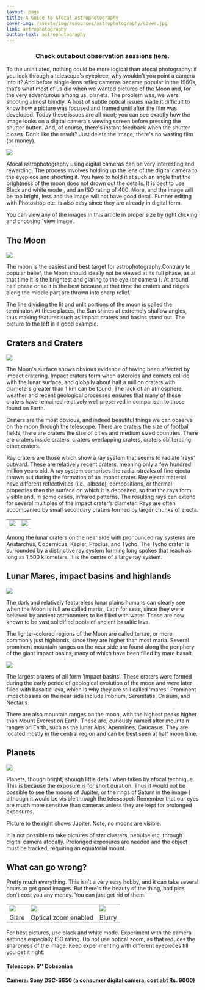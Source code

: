 ```yaml
---
layout: page
title: A Guide to Afocal Astrophotography
cover-img: /assets/img/resources/astrophotography/cover.jpg
link: astrophotography
button-text: astrophotography
---
```


<h3 style="text-align:center;">Check out about observation sessions <a href="/observation">here</a>.</h3>

To the uninitiated, nothing could be more logical than afocal photography: if you look through a telescope's eyepiece, why wouldn't you point a camera into it? And before single-lens reflex cameras became popular in the 1960s, that's what most of us did when we wanted pictures of the Moon and, for the very adventurous among us, planets. The problem was, we were shooting almost blindly. A host of subtle optical issues made it difficult to know how a picture was focused and framed until after the film was developed. Today these issues are all moot; you can see exactly how the image looks on a digital camera's viewing screen before pressing the shutter button.  And, of course, there's instant feedback when the shutter closes. Don't like the result? Just delete the image; there's no wasting film (or money).

<img src="{{ site.baseurl }}/assets/img/resources/astrophotography/1.bmp" class="center">

Afocal astrophotography using digital cameras can be very interesting and rewarding. The process involves holding up the lens of the digital camera to the eyepiece and shooting it. You have to hold it at such an angle that the brightness of the moon does not drown out the details. It is best to use Black and white mode , and an ISO rating of 400. More, and the image will be too bright, less and the image will not have good detail. Further editing with Photoshop etc. is also easy since they are already in digital form.

You can view any of the images in this article in proper size by right clicking and choosing 'view image'.
## The Moon

<img src="{{ site.baseurl }}/assets/img/resources/astrophotography/2.bmp" class="center">

The moon is the easiest and best target for astrophotography.Contrary to popular belief, the Moon should ideally not be viewed at its full phase, as at that time it is the brightest and glaring to the eye (or camera ). At around half phase or so it is the best because at that time the craters and ridges along the middle part are thrown into sharp relief.

The line dividing the lit and unlit portions of the moon is called the terminator. At these places, the Sun shines at extremely shallow angles, thus making features such as impact craters and basins stand out. The picture to the left is a good example.

## Craters and Craters

<img src="{{ site.baseurl }}/assets/img/resources/astrophotography/3.bmp" class="center">

The Moon's surface shows obvious evidence of having been affected by impact cratering. Impact craters form when asteroids and comets collide with the lunar surface, and globally about half a million craters with diameters greater than 1 km can be found. The lack of an atmosphere, weather and recent geological processes ensures that many of these craters have remained relatively well preserved in comparison to those found on Earth. 

Craters are the most obvious, and indeed beautiful things we can observe on the moon through the telescope. There are craters the size of football fields, there are craters the size of cities and medium sized countries. There are craters inside craters, craters overlapping craters, craters obliterating other craters.

Ray craters are those which show a ray system that seems to radiate 'rays' outward. These are relatively recent craters, meaning only a few hundred million years old. A ray system comprises the radial streaks of fine ejecta thrown out during the formation of an impact crater. Ray ejecta material have different reflectivities (i.e., albedo), compositions, or thermal properties than the surface on which it is deposited, so that the rays form visible and, in some cases, infrared patterns. The resulting rays can extend for several multiples of the impact crater's diameter. Rays are often accompanied by small secondary craters formed by larger chunks of ejecta.

<table>
<tr>
<td><img src="{{ site.baseurl }}/assets/img/resources/astrophotography/5.bmp" class="center"></td>
<td><img src="{{ site.baseurl }}/assets/img/resources/astrophotography/6.bmp" class="center"></td>
</tr>
</table>

Among the lunar craters on the near side with pronounced ray systems are Aristarchus, Copernicus, Kepler, Proclus, and Tycho. The Tycho crater is surrounded by a distinctive ray system forming long spokes that reach as long as 1,500 kilometers. It is the centre of a large ray system.

## Lunar Mares, impact basins and highlands

<img src="{{ site.baseurl }}/assets/img/resources/astrophotography/7.bmp" class="center">

The dark and relatively featureless lunar plains humans can clearly see when the Moon is full are called maria , Latin for seas, since they were believed by ancient astronomers to be filled with water. These are now known to be vast solidified pools of ancient basaltic lava. 

The lighter-colored regions of the Moon are called terrae, or more commonly just highlands, since they are higher than most maria. Several prominent mountain ranges on the near side are found along the periphery of the giant impact basins, many of which have been filled by mare basalt.

<img src="{{ site.baseurl }}/assets/img/resources/astrophotography/8.bmp" class="center">

The largest craters of all form 'impact basins'. These craters were formed during the early period of geological evolution of the moon and were later filled with basaltic lava, which is why they are still called 'mares'. Prominent impact basins on the near side include Imbrium, Serenitatis, Crisium, and Nectaris. 

There are also mountain ranges on the moon, with the highest peaks higher than Mount Everest on Earth. These are, curiously named after mountain ranges on Earth, such as the lunar Alps, Apennines, Caucasus. They are located mostly in the central region and can be best seen at half moon time.

## Planets

<img src="{{ site.baseurl }}/assets/img/resources/astrophotography/9.JPG" class="center">

Planets, though bright, shough little detail when taken by afocal technique. This is because the exposure is for short duration. Thus it would not be possible to see the moons of Jupiter, or the rings of Saturn in the image ( although it would be visible through the telescope). Remember that our eyes are much more sensitive than cameras unless they are kept for prolonged exposures.

Picture to the right shows Jupiter. Note, no moons are visible.

It is not possible to take pictures of star clusters, nebulae etc. through digital camera afocally. Prolonged exposures are needed and the object must be tracked, requiring an equatorial mount.

 
## What can go wrong?

Pretty much everything. This isn't a very easy hobby, and it can take several hours to get good images. But there's the beauty of the thing, bad pics don't cost you any money. You can just get rid of them.

<table>
<tr>
<td><img src="{{ site.baseurl }}/assets/img/resources/astrophotography/10.JPG" class="center"></td>
<td><img src="{{ site.baseurl }}/assets/img/resources/astrophotography/11.JPG" class="center"></td>
<td><img src="{{ site.baseurl }}/assets/img/resources/astrophotography/12.JPG" class="center"></td>
</tr>
<tr>
<td>Glare</td>
<td>Optical zoom enabled</td>
<td>Blurry</td>
</tr>
</table>

For best pictures, use black and white mode. Experiment with the camera settings especially ISO rating. Do not use optical zoom, as that reduces the sharpness of the image. Keep experimenting with different eyepieces till you get it right.


#### Telescope: 6'' Dobsonian
#### Camera: Sony DSC-S650 (a consumer digital camera, cost abt Rs. 9000) 